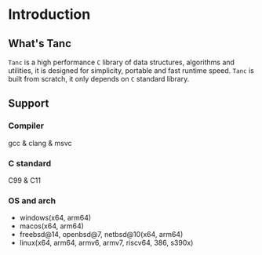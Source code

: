 # Introduction

## What's Tanc

`Tanc` is a high performance `C` library of data structures, algorithms and utilities, it is designed for simplicity, portable and fast runtime speed. `Tanc` is built from scratch, it only depends on `C` standard library.

## Support

### Compiler

gcc & clang & msvc

### C standard

C99 & C11

### OS and arch

- windows(x64, arm64)
- macos(x64, arm64)
- freebsd@14, openbsd@7, netbsd@10(x64, arm64)
- linux(x64, arm64, armv6, armv7, riscv64, 386, s390x)
